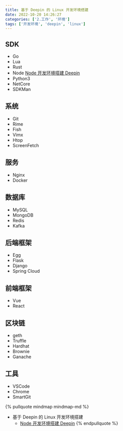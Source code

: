 ```yaml
---
title: 基于 Deepin 的 Linux 开发环境搭建
date: 2022-10-20 14:26:27
categories: ['2.工作', '环境']
tags: ['开发环境', 'deepin', 'linux']
---
```

  
  
## SDK

- Go
- Lua
- Rust
- Node [Node 开发环境搭建 Deepin](../7962ceea5a61f0bcef11f8d9abf63940e874942b)
- Python3
- NetCore
- SDKMan
  
  
## 系统

- Git
- Rime
- Fish
- Vimx
- Htop
- ScreenFetch
  
  
## 服务

- Nginx
- Docker
  
  
## 数据库

- MySQL
- MongoDB
- Redis
- Kafka
  
  
## 后端框架

- Egg
- Flask
- Django
- Spring Cloud
  
  
## 前端框架

- Vue
- React 
  
  
## 区块链

- geth
- Truffle
- Hardhat
- Brownie
- Ganache
  
  
## 工具

- VSCode
- Chrome
- SmartGit


{% pullquote mindmap mindmap-md %}
- 基于 Deepin 的 Linux 开发环境搭建
  - [Node 开发环境搭建 Deepin](../7962ceea5a61f0bcef11f8d9abf63940e874942b)
{% endpullquote %}
